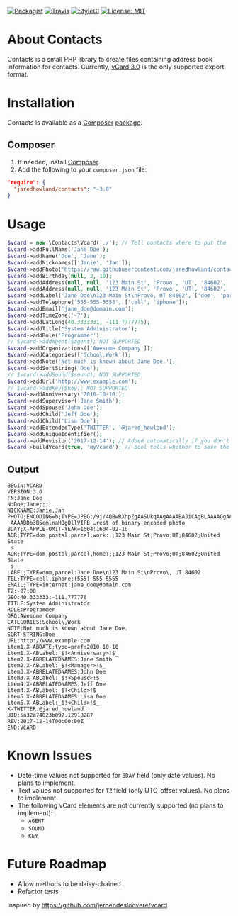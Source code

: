 [![Packagist](https://img.shields.io/packagist/v/jaredhowland/contacts.svg??style=flat-square)](https://packagist.org/packages/jaredhowland/contacts)
[![Travis](https://img.shields.io/travis/jaredhowland/contacts/master.svg?style=flat-square)](https://travis-ci.org/jaredhowland/contacts)
[![StyleCI](https://styleci.io/repos/71304265/shield?branch=master)](https://styleci.io/repos/71304265)
[![License: MIT](https://img.shields.io/badge/License-MIT-yellow.svg?style=flat-square)](https://opensource.org/licenses/MIT)

About Contacts
==============
Contacts is a small PHP library to create files containing address book information for contacts. Currently, [vCard 3.0][3] is the only supported export format.

Installation
============
Contacts is available as a [Composer][1] [package][2].

Composer
--------
1. If needed, install [Composer][1]
2. Add the following to your `composer.json` file:
```json
"require": {
  "jaredhowland/contacts": "~3.0"
}
```

Usage
=====
```php
$vcard = new \Contacts\Vcard('./'); // Tell contacts where to put the `.vcf` file
$vcard->addFullName('Jane Doe');
$vcard->addName('Doe', 'Jane');
$vcard->addNicknames(['Janie', 'Jan']);
$vcard->addPhoto('https://raw.githubusercontent.com/jaredhowland/contacts/master/Test/files/photo.jpg');
$vcard->addBirthday(null, 2, 10);
$vcard->addAddress(null, null, '123 Main St', 'Provo', 'UT', '84602', 'United States', ['dom', 'postal', 'parcel', 'work']);
$vcard->addAddress(null, null, '123 Main St', 'Provo', 'UT', '84602', 'United States', ['dom', 'postal', 'parcel', 'home']);
$vcard->addLabel('Jane Doe\n123 Main St\nProvo, UT 84602', ['dom', 'parcel']);
$vcard->addTelephone('555-555-5555', ['cell', 'iphone']);
$vcard->addEmail('jane_doe@domain.com');
$vcard->addTimeZone('-7');
$vcard->addLatLong(40.3333331, -111.7777775);
$vcard->addTitle('System Administrator');
$vcard->addRole('Programmer');
// $vcard->addAgent($agent); NOT SUPPORTED
$vcard->addOrganizations(['Awesome Company']);
$vcard->addCategories(['School,Work']);
$vcard->addNote('Not much is known about Jane Doe.');
$vcard->addSortString('Doe');
// $vcard->addSound($sound); NOT SUPPORTED
$vcard->addUrl('http://www.example.com');
// $vcard->addKey($key); NOT SUPPORTED
$vcard->addAnniversary('2010-10-10');
$vcard->addSupervisor('Jane Smith');
$vcard->addSpouse('John Doe');
$vcard->addChild('Jeff Doe');
$vcard->addChild('Lisa Doe');
$vcard->addExtendedType('TWITTER', '@jared_howland');
$vcard->addUniqueIdentifier();
$vcard->addRevision('2017-12-14'); // Added automatically if you don't call this method
$vcard->buildVcard(true, 'myVcard'); // Bool tells whether to save the file to a directory or not (`false` is default`)
```

Output
------
```
BEGIN:VCARD
VERSION:3.0
FN:Jane Doe
N:Doe;Jane;;;
NICKNAME:Janie,Jan
PHOTO;ENCODING=b;TYPE=JPEG:/9j/4QBwRXhpZgAASUkqAAgAAAABAJiCAgBLAAAAGgAAAA
 AAAABDb3B5cmlnaHQgQllVIFB …rest of binary-encoded photo
BDAY;X-APPLE-OMIT-YEAR=1604:1604-02-10
ADR;TYPE=dom,postal,parcel,work:;;123 Main St;Provo;UT;84602;United State
 s
ADR;TYPE=dom,postal,parcel,home:;;123 Main St;Provo;UT;84602;United State
 s
LABEL;TYPE=dom,parcel:Jane Doe\n123 Main St\nProvo\, UT 84602
TEL;TYPE=cell,iphone:(555) 555-5555
EMAIL;TYPE=internet:jane_doe@domain.com
TZ:-07:00
GEO:40.333333;-111.777778
TITLE:System Administrator
ROLE:Programmer
ORG:Awesome Company
CATEGORIES:School\,Work
NOTE:Not much is known about Jane Doe.
SORT-STRING:Doe
URL:http://www.example.com
item1.X-ABDATE;type=pref:2010-10-10
item1.X-ABLabel:_$!<Anniversary>!$_
item2.X-ABRELATEDNAMES:Jane Smith
item2.X-ABLabel:_$!<Manager>!$_
item3.X-ABRELATEDNAMES:John Doe
item3.X-ABLabel:_$!<Spouse>!$_
item4.X-ABRELATEDNAMES:Jeff Doe
item4.X-ABLabel:_$!<Child>!$_
item5.X-ABRELATEDNAMES:Lisa Doe
item5.X-ABLabel:_$!<Child>!$_
X-TWITTER:@jared_howland
UID:5a32a74023b097.12918287
REV:2017-12-14T00:00:00Z
END:VCARD
```

Known Issues
============
  * Date-time values not supported for `BDAY` field (only date values). No plans to implement.
  * Text values not supported for `TZ` field (only UTC-offset values). No plans to implement.
  * The following vCard elements are not currently supported (no plans to implement):
      * `AGENT`
      * `SOUND`
      * `KEY`
      
Future Roadmap
==============
  * Allow methods to be daisy-chained
  * Refactor tests

Inspired by https://github.com/jeroendesloovere/vcard

[1]: https://getcomposer.org
[2]: http://packagist.org/
[3]: https://tools.ietf.org/html/rfc2426